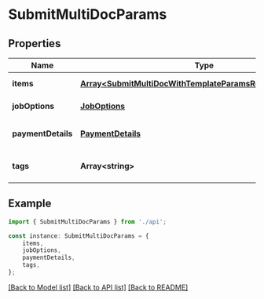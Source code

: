 # SubmitMultiDocParams


## Properties

Name | Type | Description | Notes
------------ | ------------- | ------------- | -------------
**items** | [**Array&lt;SubmitMultiDocWithTemplateParamsRequestItemsInner&gt;**](SubmitMultiDocWithTemplateParamsRequestItemsInner.md) |  | [default to undefined]
**jobOptions** | [**JobOptions**](JobOptions.md) |  | [default to undefined]
**paymentDetails** | [**PaymentDetails**](PaymentDetails.md) |  | [optional] [default to undefined]
**tags** | **Array&lt;string&gt;** |  | [optional] [default to undefined]

## Example

```typescript
import { SubmitMultiDocParams } from './api';

const instance: SubmitMultiDocParams = {
    items,
    jobOptions,
    paymentDetails,
    tags,
};
```

[[Back to Model list]](../README.md#documentation-for-models) [[Back to API list]](../README.md#documentation-for-api-endpoints) [[Back to README]](../README.md)
